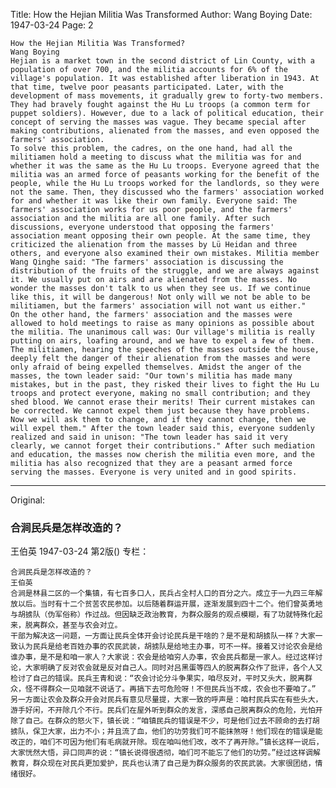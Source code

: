 Title: How the Hejian Militia Was Transformed
Author: Wang Boying
Date: 1947-03-24
Page: 2

    How the Hejian Militia Was Transformed?
    Wang Boying
    Hejian is a market town in the second district of Lin County, with a population of over 700, and the militia accounts for 6% of the village's population. It was established after liberation in 1943. At that time, twelve poor peasants participated. Later, with the development of mass movements, it gradually grew to forty-two members. They had bravely fought against the Hu Lu troops (a common term for puppet soldiers). However, due to a lack of political education, their concept of serving the masses was vague. They became special after making contributions, alienated from the masses, and even opposed the farmers' association.
    To solve this problem, the cadres, on the one hand, had all the militiamen hold a meeting to discuss what the militia was for and whether it was the same as the Hu Lu troops. Everyone agreed that the militia was an armed force of peasants working for the benefit of the people, while the Hu Lu troops worked for the landlords, so they were not the same. Then, they discussed who the farmers' association worked for and whether it was like their own family. Everyone said: The farmers' association works for us poor people, and the farmers' association and the militia are all one family. After such discussions, everyone understood that opposing the farmers' association meant opposing their own people. At the same time, they criticized the alienation from the masses by Lü Heidan and three others, and everyone also examined their own mistakes. Militia member Wang Qinghe said: "The farmers' association is discussing the distribution of the fruits of the struggle, and we are always against it. We usually put on airs and are alienated from the masses. No wonder the masses don't talk to us when they see us. If we continue like this, it will be dangerous! Not only will we not be able to be militiamen, but the farmers' association will not want us either."
    On the other hand, the farmers' association and the masses were allowed to hold meetings to raise as many opinions as possible about the militia. The unanimous call was: Our village's militia is really putting on airs, loafing around, and we have to expel a few of them. The militiamen, hearing the speeches of the masses outside the house, deeply felt the danger of their alienation from the masses and were only afraid of being expelled themselves. Amidst the anger of the masses, the town leader said: "Our town's militia has made many mistakes, but in the past, they risked their lives to fight the Hu Lu troops and protect everyone, making no small contribution; and they shed blood. We cannot erase their merits! Their current mistakes can be corrected. We cannot expel them just because they have problems. Now we will ask them to change, and if they cannot change, then we will expel them." After the town leader said this, everyone suddenly realized and said in unison: "The town leader has said it very clearly, we cannot forget their contributions." After such mediation and education, the masses now cherish the militia even more, and the militia has also recognized that they are a peasant armed force serving the masses. Everyone is very united and in good spirits.



<hr /> 

Original: 


### 合涧民兵是怎样改造的？
王伯英
1947-03-24
第2版()
专栏：

    合涧民兵是怎样改造的？
    王伯英
    合涧是林县二区的一个集镇，有七百多口人，民兵占全村人口的百分之六。成立于一九四三年解放以后。当时有十二个贫苦农民参加。以后随着群运开展，逐渐发展到四十二个。他们曾英勇地与胡掳队（伪军俗称）作过战。但因缺乏政治教育，为群众服务的观点模糊，有了功就特殊化起来，脱离群众，甚至与农会对立。
    干部为解决这一问题，一方面让民兵全体开会讨论民兵是干啥的？是不是和胡掳队一样？大家一致认为民兵是给老百姓办事的农民武装，胡掳队是给地主办事，可不一样。接着又讨论农会是给谁办事，是不是和咱一家人？大家说：农会是给咱穷人办事，农会民兵都是一家人。经过这样讨论，大家明确了反对农会就是反对自己人。同时对吕黑蛋等四人的脱离群众作了批评，各个人又检讨了自己的错误。民兵王青和说：“农会讨论分斗争果实，咱尽反对，平时又头大，脱离群众，怪不得群众一见咱就不说话了。再搞下去可危险呀！不但民兵当不成，农会也不要咱了。”
    另一方面让农会及群众开会对民兵有意见尽量提，大家一致的呼声是：咱村民兵实在有些头大，游手好闲，不开除几个不行。民兵们在屋外听到群众的发言，深感自己脱离群众的危险，光怕开除了自己。在群众的怒火下，镇长说：“咱镇民兵的错误是不少，可是他们过去不顾命的去打胡掳队，保卫大家，出力不小；并且流了血，他们的功劳我们可不能抹煞呀！他们现在的错误是能改正的，咱们不可因为他们有毛病就开除。现在咱叫他们改，改不了再开除。”镇长这样一说后，大家恍然大悟，异口同声的说：“镇长说得很透彻，咱们可不能忘了他们的功劳。”经过这样调解教育，群众现在对民兵更加爱护，民兵也认清了自己是为群众服务的农民武装。大家很团结，情绪很好。
